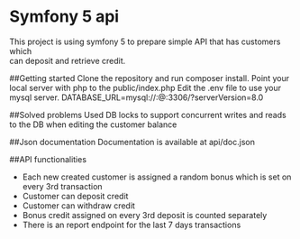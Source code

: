 # Symfony 5 api
This project is using symfony 5 to prepare simple API that has customers which              
can deposit and retrieve credit.

##Getting started
Clone the repository and run composer install.
Point your local server with php to the public/index.php
Edit the .env file to use your mysql server.
DATABASE_URL=mysql://<DBusername>:@<location>:3306/<dbName>?serverVersion=8.0
                                                           
##Solved problems
Used DB locks to support concurrent writes and reads to the DB when editing the 
customer balance

##Json documentation
Documentation is available at api/doc.json
                                                   
##API functionalities
* Each new created customer is assigned a random bonus which is set on every 3rd transaction
* Customer can deposit credit
* Customer can withdraw credit
* Bonus credit assigned on every 3rd deposit is counted separately
* There is an report endpoint for the last 7 days transactions